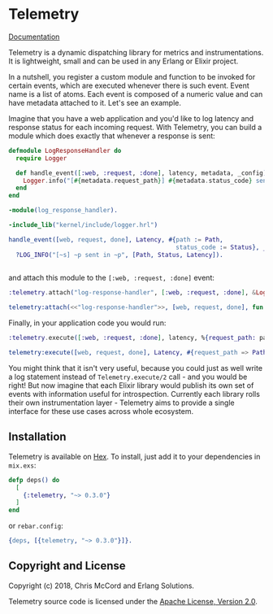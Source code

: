 # Telemetry

[Documentation](https://hexdocs.pm/telemetry/0.2.0)

Telemetry is a dynamic dispatching library for metrics and instrumentations. It is lightweight,
small and can be used in any Erlang or Elixir project.

In a nutshell, you register a custom module and function to be invoked for certain events,
which are executed whenever there is such event. Event name is a list of atoms. Each event is
composed of a numeric value and can have metadata attached to it. Let's see an example.

Imagine that you have a web application and you'd like to log latency and response status for each
incoming request. With Telemetry, you can build a module which does exactly that whenever a response
is sent:

```elixir
defmodule LogResponseHandler do
  require Logger

  def handle_event([:web, :request, :done], latency, metadata, _config) do
    Logger.info("[#{metadata.request_path}] #{metadata.status_code} sent in #{latency}")
  end
end
```

```erlang
-module(log_response_handler).

-include_lib("kernel/include/logger.hrl")

handle_event([web, request, done], Latency, #{path := Path,
                                              status_code := Status}, _Config) ->
  ?LOG_INFO("[~s] ~p sent in ~p", [Path, Status, Latency]).
  
```

and attach this module to the `[:web, :request, :done]` event:

```elixir
:telemetry.attach("log-response-handler", [:web, :request, :done], &LogResponseHandler.handle_event/4, nil)
```

```erlang
telemetry:attach(<<"log-response-handler">>, [web, request, done], fun log_response_handler:handle_event/4, [])
```

Finally, in your application code you would run:

```elixir
:telemetry.execute([:web, :request, :done], latency, %{request_path: path, status_code: status})
```

```erlang
telemetry:execute([web, request, done], Latency, #{request_path => Path, status_code => Status})
```

You might think that it isn't very useful, because you could just as well write a log statement
instead of `Telemetry.execute/2` call - and you would be right! But now imagine that each Elixir library
would publish its own set of events with information useful for introspection. Currently each library
rolls their own instrumentation layer - Telemetry aims to provide a single interface for these use
cases across whole ecosystem.

## Installation

Telemetry is available on [Hex](https://hex.pm/packages/telemetry). To install, just add it to
your dependencies in `mix.exs`:

```elixir
defp deps() do
  [
    {:telemetry, "~> 0.3.0"}
  ]
end
```

or `rebar.config`:

``` erlang
{deps, [{telemetry, "~> 0.3.0"}]}.
```

## Copyright and License

Copyright (c) 2018, Chris McCord and Erlang Solutions.

Telemetry source code is licensed under the [Apache License, Version 2.0](LICENSE).
